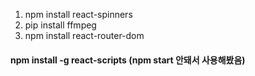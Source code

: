 1. npm install react-spinners
2. pip install ffmpeg
3. npm install react-router-dom
#### npm install -g react-scripts (npm start 안돼서 사용해봤음)
